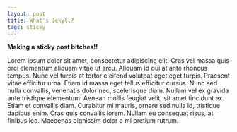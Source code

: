 ```yaml
---
layout: post
title: What's Jekyll?
tags: sticky
---
```


__Making a sticky post bitches!!__

Lorem ipsum dolor sit amet, consectetur adipiscing elit. Cras vel massa
quis orci elementum aliquam vitae ut arcu. Aliquam id dui at ante rhoncus
tempus. Nunc vel turpis at tortor eleifend volutpat eget eget turpis.
Praesent vitae efficitur urna. Etiam id massa eget tellus efficitur cursus.
Nunc sed nulla convallis, venenatis dolor nec, scelerisque diam. Nullam
vel ex gravida ante tristique elementum. Aenean mollis feugiat velit,
sit amet tincidunt ex. Etiam et convallis diam. Curabitur mi mauris,
ornare sed nulla id, tristique dapibus enim. Cras quis convallis lorem.
Nullam eu consequat risus, at finibus leo. Maecenas dignissim dolor a mi
pretium rutrum.
